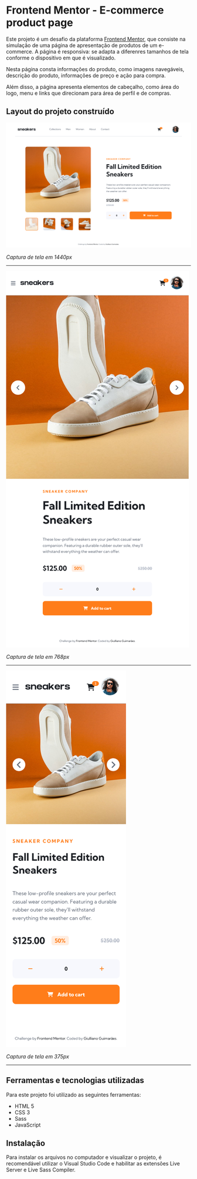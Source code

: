 # Frontend Mentor - E-commerce product page

Este projeto é um desafio da plataforma [Frontend Mentor](https://www.frontendmentor.io/challenges/ecommerce-product-page-UPsZ9MJp6), que consiste na simulação de uma página de apresentação de produtos de um e-commerce. A página é responsiva: se adapta a diferenres tamanhos de tela conforme o dispositivo em que é visualizado.

Nesta página consta informações do produto, como imagens navegáveis, descrição do produto, informações de preço e ação para compra.

Além disso, a página apresenta elementos de cabeçalho, como área do logo, menu e links que direcionam para área de perfil e de compras.

## Layout do projeto construído

![Captura de tela em 1440px](images/screenshots/Screenshot-1440px.png)

*Captura de tela em 1440px*

---

![Captura de tela em 768px](images/screenshots/Screenshot-768px.png)

*Captura de tela em 768px*

---

![Captura de tela em 375px](images/screenshots/Screenshot-375px.png)

*Captura de tela em 375px*

---

## Ferramentas e tecnologias utilizadas

Para este projeto foi utilizado as seguintes ferramentas:
 - HTML 5
 - CSS 3
 - Sass
 - JavaScript

 ## Instalação

 Para instalar os arquivos no computador e visualizar o projeto, é recomendável utilizar o Visual Studio Code e habilitar as extensões Live Server e Live Sass Compiler.